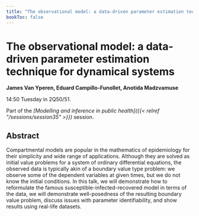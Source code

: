 ```yaml
---
title: "The observational model: a data-driven parameter estimation technique for dynamical systems"
bookToc: false
---
```


# The observational model: a data-driven parameter estimation technique for dynamical systems

**James Van Yperen, Eduard Campillo-Funollet, Anotida Madzvamuse**

14:50 Tuesday in 2Q50/51.

Part of the *[Modelling and inference in public health]({{< relref "/sessions/session35" >}})* session.

## Abstract

Compartmental models are popular in the mathematics of epidemiology for their simplicity and wide range of applications. Although they are solved as initial value problems for a system of ordinary differential equations, the observed data is typically akin of a boundary value type problem: we observe some of the dependent variables at given times, but we do not know the initial conditions. In this talk, we will demonstrate how to reformulate the famous susceptible-infected-recovered model in terms of the data, we will demonstrate well-posedness of the resulting boundary value problem, discuss issues with parameter identifiability, and show results using real-life datasets. 


